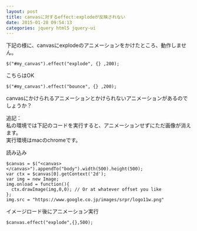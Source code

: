 ```yaml
---
layout: post
title: canvasに対するeffect:explodeが反映されない
date: 2015-01-28 09:54:13
categories: jquery html5 jquery-ui
---
```

<!-- {% raw %} -->
<p>下記の様に、canvasにexplodeのアニメーションをかけたところ、動作しません。</p>

<pre><code>$("#my_canvas").effect("explode", {} ,200);
</code></pre>

<p>こちらはOK</p>

<pre><code>$("#my_canvas").effect("bounce", {} ,200);
</code></pre>

<p>canvasにかけられるアニメーションとかけられないアニメーションがあるのでしょうか？</p>

<p>追記：<br>
私の環境では下記のコードを実行すると、アニメーションせずにただ画像が消えます。<br>
実行環境はmacのchromeです。</p>

<p>読み込み</p>

<pre><code>$canvas = $("&lt;canvas&gt;&lt;/canvas&gt;").appendTo("body").width(500).height(500);
var ctx = $canvas[0].getContext('2d');
var img = new Image;
img.onload = function(){
  ctx.drawImage(img,0,0); // Or at whatever offset you like
};
img.src = "https://www.google.co.jp/images/srpr/logo11w.png"
</code></pre>

<p>イメージロード後にアニメーション実行</p>

<pre><code>$canvas.effect("explode",{},500);
</code></pre>
<!-- {% endraw %} -->
